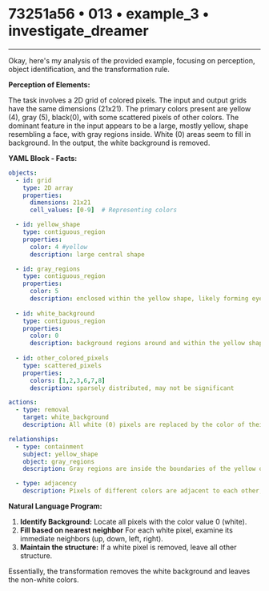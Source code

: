 # 73251a56 • 013 • example_3 • investigate_dreamer

---
Okay, here's my analysis of the provided example, focusing on perception, object identification, and the transformation rule.

**Perception of Elements:**

The task involves a 2D grid of colored pixels. The input and output grids have the same dimensions (21x21). The primary colors present are yellow (4), gray (5), black(0), with some scattered pixels of other colors. The dominant feature in the input appears to be a large, mostly yellow, shape resembling a face, with gray regions inside. White (0) areas seem to fill in background. In the output, the white background is removed.

**YAML Block - Facts:**



```yaml
objects:
  - id: grid
    type: 2D array
    properties:
      dimensions: 21x21
      cell_values: [0-9]  # Representing colors

  - id: yellow_shape
    type: contiguous_region
    properties:
      color: 4 #yellow
      description: large central shape

  - id: gray_regions
    type: contiguous_region
    properties:
      color: 5
      description: enclosed within the yellow shape, likely forming eyes or other facial features
    
  - id: white_background
    type: contiguous_region
    properties:
      color: 0
      description: background regions around and within the yellow shape
      
  - id: other_colored_pixels
    type: scattered_pixels
    properties:
      colors: [1,2,3,6,7,8]
      description: sparsely distributed, may not be significant

actions:
  - type: removal
    target: white_background
    description: All white (0) pixels are replaced by the color of their nearest non-white neighbors.

relationships:
  - type: containment
    subject: yellow_shape
    object: gray_regions
    description: Gray regions are inside the boundaries of the yellow object.

  - type: adjacency
    description: Pixels of different colors are adjacent to each other, forming boundaries.

```



**Natural Language Program:**

1.  **Identify Background:** Locate all pixels with the color value 0 (white).
2.  **Fill based on nearest neighbor** For each white pixel, examine its immediate neighbors (up, down, left, right).
3. **Maintain the structure:** If a white pixel is removed, leave all other structure.

Essentially, the transformation removes the white background and leaves the non-white colors.

